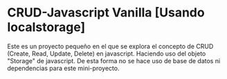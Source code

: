 # CRUD-Javascript Vanilla [Usando localstorage]

Este es un proyecto pequeño en el que se explora el concepto de CRUD (Create, Read, Update, Delete) en javascript. Haciendo uso del objeto "Storage" de javascript. De esta forma no se hace uso de base de datos ni dependencias para este mini-proyecto.
